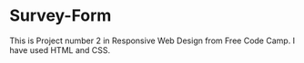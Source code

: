 # Survey-Form
This is Project number 2 in Responsive Web Design from Free Code Camp. I have used HTML and CSS.
